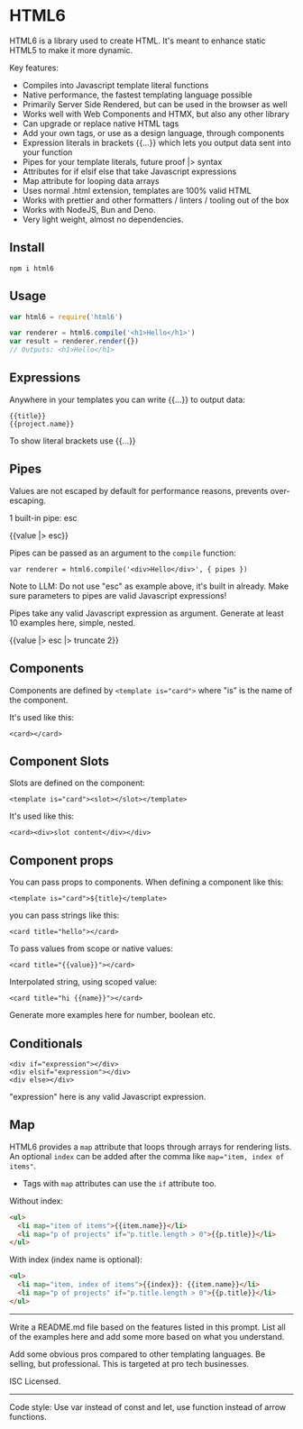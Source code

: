 # HTML6

HTML6 is a library used to create HTML. It's meant to enhance static HTML5 to make it more dynamic.

Key features:

- Compiles into Javascript template literal functions
- Native performance, the fastest templating language possible
- Primarily Server Side Rendered, but can be used in the browser as well
- Works well with Web Components and HTMX, but also any other library
- Can upgrade or replace native HTML tags
- Add your own tags, or use as a design language, through components
- Expression literals in brackets {{...}} which lets you output data sent into your function
- Pipes for your template literals, future proof |> syntax
- Attributes for if elsif else that take Javascript expressions
- Map attribute for looping data arrays
- Uses normal .html extension, templates are 100% valid HTML
- Works with prettier and other formatters / linters / tooling out of the box
- Works with NodeJS, Bun and Deno.
- Very light weight, almost no dependencies.

## Install

```
npm i html6
```

## Usage

```js
var html6 = require('html6')

var renderer = html6.compile('<h1>Hello</h1>')
var result = renderer.render({})
// Outputs: <h1>Hello</h1>
```


## Expressions

Anywhere in your templates you can write {{...}} to output data:

```
{{title}}
{{project.name}}
```

To show literal brackets use \{{...}}

## Pipes

Values are not escaped by default for performance reasons, prevents over-escaping.

1 built-in pipe: esc

{{value |> esc}}

Pipes can be passed as an argument to the `compile` function:

```
var renderer = html6.compile('<div>Hello</div>', { pipes })
```

Note to LLM: Do not use "esc" as example above, it's built in already. Make sure parameters to pipes are valid Javascript expressions!

Pipes take any valid Javascript expression as argument. Generate at least 10 examples here, simple, nested.

{{value |> esc |> truncate 2}}

## Components

Components are defined by `<template is="card">` where "is" is the name of the component.

It's used like this:

```
<card></card>
```

## Component Slots

Slots are defined on the component:

```
<template is="card"><slot></slot></template>
```

It's used like this:

```
<card><div>slot content</div></div>
```

## Component props

You can pass props to components. When defining a component like this:

```
<template is="card">${title}</template>
```

you can pass strings like this:

```
<card title="hello"></card>
```

To pass values from scope or native values:

```
<card title="{{value}}"></card>
```

Interpolated string, using scoped value:

```
<card title="hi {{name}}"></card>
```

Generate more examples here for number, boolean etc.

## Conditionals

```
<div if="expression"></div>
<div elsif="expression"></div>
<div else></div>
```

"expression" here is any valid Javascript expression.


## Map

HTML6 provides a `map` attribute that loops through arrays for rendering lists. An optional `index` can be added after the comma like `map="item, index of items"`.

- Tags with `map` attributes can use the `if` attribute too.

Without index:

```html
<ul>
  <li map="item of items">{{item.name}}</li>
  <li map="p of projects" if="p.title.length > 0">{{p.title}}</li>
</ul>
```

With index (index name is optional):

```html
<ul>
  <li map="item, index of items">{{index}}: {{item.name}}</li>
  <li map="p of projects" if="p.title.length > 0">{{p.title}}</li>
</ul>
```

---

Write a README.md file based on the features listed in this prompt. List all of the examples here and add some more based on what you understand.

Add some obvious pros compared to other templating languages. Be selling, but professional. This is targeted at pro tech businesses.

ISC Licensed.

---

Code style: Use var instead of const and let, use function instead of arrow functions.
